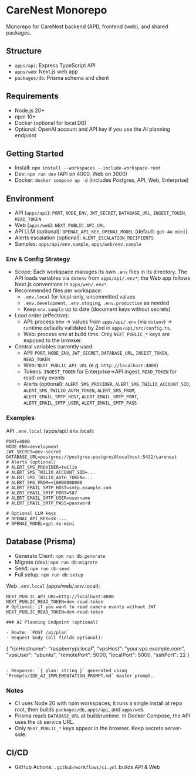 # CareNest Monorepo

Monorepo for CareNest backend (API), frontend (web), and shared packages.

## Structure

- `apps/api`: Express TypeScript API
- `apps/web`: Next.js web app
- `packages/db`: Prisma schema and client

## Requirements

- Node.js 20+
- npm 10+
- Docker (optional for local DB)
 - Optional: OpenAI account and API key if you use the AI planning endpoint

## Getting Started

- Install: `npm install --workspaces --include-workspace-root`
- Dev: `npm run dev` (API on 4000, Web on 3000)
- Docker: `docker compose up -d` (includes Postgres, API, Web, Enterprise)

## Environment

- API (`apps/api`): `PORT`, `NODE_ENV`, `JWT_SECRET`, `DATABASE_URL`, `INGEST_TOKEN`, `READ_TOKEN`
- Web (`apps/web`): `NEXT_PUBLIC_API_URL`
 - API LLM (optional): `OPENAI_API_KEY`, `OPENAI_MODEL` (default: `gpt-4o-mini`)
- Alerts escalation (optional): `ALERT_ESCALATION_RECIPIENTS`
- Samples: `apps/api/env.sample`, `apps/web/env.sample`

### Env & Config Strategy

- Scope: Each workspace manages its own `.env` files in its directory. The API loads variables via `dotenv` from `apps/api/.env*`; the Web app follows Next.js conventions in `apps/web/.env*`.
- Recommended files per workspace:
  - `.env.local` for local-only, uncommitted values
  - `.env.development`, `.env.staging`, `.env.production` as needed
  - Keep `env.sample` up to date (document keys without secrets)
- Load order (effective):
  - API: process env → values from `apps/api/.env` (via `dotenv`) → runtime defaults validated by Zod in `apps/api/src/config.ts`.
  - Web: process env at build time. Only `NEXT_PUBLIC_*` keys are exposed to the browser.
- Central variables currently used:
  - API: `PORT`, `NODE_ENV`, `JWT_SECRET`, `DATABASE_URL`, `INGEST_TOKEN`, `READ_TOKEN`
  - Web: `NEXT_PUBLIC_API_URL` (e.g. `http://localhost:4000`)
  - Tokens: `INGEST_TOKEN` for Enterprise→API ingest, `READ_TOKEN` for read-only events
  - Alerts (optional): `ALERT_SMS_PROVIDER`, `ALERT_SMS_TWILIO_ACCOUNT_SID`, `ALERT_SMS_TWILIO_AUTH_TOKEN`, `ALERT_SMS_FROM`, `ALERT_EMAIL_SMTP_HOST`, `ALERT_EMAIL_SMTP_PORT`, `ALERT_EMAIL_SMTP_USER`, `ALERT_EMAIL_SMTP_PASS`

### Examples

API `.env.local` (apps/api/.env.local):

```
PORT=4000
NODE_ENV=development
JWT_SECRET=dev-secret
DATABASE_URL=postgres://postgres:postgres@localhost:5432/carenest
# Alerts (optional)
# ALERT_SMS_PROVIDER=twilio
# ALERT_SMS_TWILIO_ACCOUNT_SID=...
# ALERT_SMS_TWILIO_AUTH_TOKEN=...
# ALERT_SMS_FROM=+10000000000
# ALERT_EMAIL_SMTP_HOST=smtp.example.com
# ALERT_EMAIL_SMTP_PORT=587
# ALERT_EMAIL_SMTP_USER=username
# ALERT_EMAIL_SMTP_PASS=password

# Optional LLM keys
# OPENAI_API_KEY=sk-...
# OPENAI_MODEL=gpt-4o-mini
```

## Database (Prisma)

- Generate Client: `npm run db:generate`
- Migrate (dev): `npm run db:migrate`
- Seed: `npm run db:seed`
- Full setup: `npm run db:setup`

Web `.env.local` (apps/web/.env.local):

```
NEXT_PUBLIC_API_URL=http://localhost:4000
NEXT_PUBLIC_READ_TOKEN=dev-read-token
# Optional: if you want to read camera events without JWT
NEXT_PUBLIC_READ_TOKEN=dev-read-token

### AI Planning Endpoint (optional)

- Route: `POST /ai/plan`
- Request body (all fields optional):

```
{
  "rpiHostname": "raspberrypi.local",
  "vpsHost": "your.vps.example.com",
  "vpsUser": "ubuntu",
  "remotePort": 5000,
  "localPort": 5000,
  "sshPort": 22
}
```

- Response: `{ plan: string }` generated using `Prompts/IDE_AI_IMPLEMENTATION_PROMPT.md` master prompt.
```

### Notes

- CI uses Node 20 with npm workspaces; it runs a single install at repo root, then builds `packages/db`, `apps/api`, and `apps/web`.
- Prisma reads `DATABASE_URL` at build/runtime. In Docker Compose, the API uses the `db` service URL.
- Only `NEXT_PUBLIC_*` keys appear in the browser. Keep secrets server-side.

## CI/CD

- GitHub Actions: `.github/workflows/ci.yml` builds API & Web
